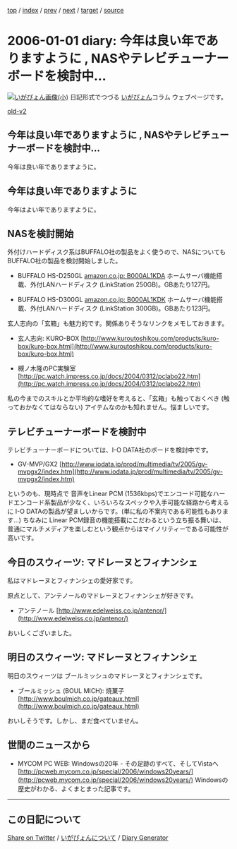 [top](https://igapyon.github.io/diary/) 
 / [index](https://igapyon.github.io/diary/2006/index.html) 
 / [prev](https://igapyon.github.io/diary/2005/ig051231.html) 
 / [next](https://igapyon.github.io/diary/2006/ig060104.html) 
 / [target](https://igapyon.github.io/diary/2006/ig060101.html) 
 / [source](https://github.com/igapyon/diary/blob/gh-pages/2006/ig060101.html.src.md) 

2006-01-01 diary: 今年は良い年でありますように , NASやテレビチューナーボードを検討中…
=====================================================================================================
[![いがぴょん画像(小)](https://igapyon.github.io/diary/images/iga200306s.jpg "いがぴょん")](https://igapyon.github.io/diary/memo/memoigapyon.html) 日記形式でつづる [いがぴょん](https://igapyon.github.io/diary/memo/memoigapyon.html)コラム ウェブページです。

[old-v2](ig060101-orig.html)

## 今年は良い年でありますように , NASやテレビチューナーボードを検討中…

今年は良い年でありますように。


## 今年は良い年でありますように

今年はよい年でありますように。

## NASを検討開始

外付けハードディスク系はBUFFALO社の製品をよく使うので、NASについても BUFFALO社の製品を検討開始しました。

* BUFFALO HS-D250GL
  [amazon.co.jp: B000AL1KDA](http://www.amazon.co.jp/exec/obidos/ASIN/B000AL1KDA/igapyondiary-22)
  ホームサーバ機能搭載、外付LANハードディスク (LinkStation 250GB)。GBあたり127円。
  
* BUFFALO HS-D300GL
  [amazon.co.jp: B000AL1KDK](http://www.amazon.co.jp/exec/obidos/ASIN/B000AL1KDK/igapyondiary-22)
  ホームサーバ機能搭載、外付LANハードディスク (LinkStation 300GB)。GBあたり123円。

玄人志向の「玄箱」も魅力的です。関係ありそうなリンクをメモしておきます。

* 玄人志向: KURO-BOX
  [http://www.kuroutoshikou.com/products/kuro-box/kuro-box.html](http://www.kuroutoshikou.com/products/kuro-box/kuro-box.html)
  
* 槻ノ木隆のPC実験室
  [http://pc.watch.impress.co.jp/docs/2004/0312/pclabo22.htm](http://pc.watch.impress.co.jp/docs/2004/0312/pclabo22.htm)

私の今までのスキルとか平均的な嗜好を考えると、「玄箱」も触っておくべき (触っておかなくてはならない) アイテムなのかも知れません。悩ましいです。

## テレビチューナーボードを検討中

テレビチューナーボードについては、I-O DATA社のボードを検討中です。

* GV-MVP/GX2
  [http://www.iodata.jp/prod/multimedia/tv/2005/gv-mvpgx2/index.htm](http://www.iodata.jp/prod/multimedia/tv/2005/gv-mvpgx2/index.htm)

というのも、現時点で 音声をLinear PCM (1536kbps)でエンコード可能なハードエンコード系製品が少なく、いろいろなスペックや入手可能な経路から考えるに
I-O DATAの製品が望ましいからです。(単に私の不案内である可能性もあります…) ちなみに Linear PCM録音の機能搭載にこだわるという立ち振る舞いは、普通にマルチメディアを楽しむという観点からはマイノリティーである可能性が高いです。

## 今日のスウィーツ: マドレーヌとフィナンシェ

私はマドレーヌとフィナンシェの愛好家です。

原点として、アンテノールのマドレーヌとフィナンシェが好きです。

* アンテノール
  [http://www.edelweiss.co.jp/antenor/](http://www.edelweiss.co.jp/antenor/)

おいしくございました。

## 明日のスウィーツ: マドレーヌとフィナンシェ

明日のスウィーツは ブールミッシュのマドレーヌとフィナンシェです。

* ブールミッシュ (BOUL MICH): 焼菓子
  [http://www.boulmich.co.jp/gateaux.html](http://www.boulmich.co.jp/gateaux.html)

おいしそうです。しかし、まだ食べていません。

## 世間のニュースから

* MYCOM PC WEB: Windowsの20年 - その足跡のすべて、そしてVistaへ
  [http://pcweb.mycom.co.jp/special/2006/windows20years/](http://pcweb.mycom.co.jp/special/2006/windows20years/)
  Windowsの歴史がわかる、よくまとまった記事です。

----------------------------------------------------------------------------------------------------

## この日記について

[Share on Twitter](https://twitter.com/intent/tweet?hashtags=igapyon%2Cdiary%2C%E3%81%84%E3%81%8C%E3%81%B4%E3%82%87%E3%82%93&text=%E4%BB%8A%E5%B9%B4%E3%81%AF%E8%89%AF%E3%81%84%E5%B9%B4%E3%81%A7%E3%81%82%E3%82%8A%E3%81%BE%E3%81%99%E3%82%88%E3%81%86%E3%81%AB+%2C+NAS%E3%82%84%E3%83%86%E3%83%AC%E3%83%93%E3%83%81%E3%83%A5%E3%83%BC%E3%83%8A%E3%83%BC%E3%83%9C%E3%83%BC%E3%83%89%E3%82%92%E6%A4%9C%E8%A8%8E%E4%B8%AD%E2%80%A6&url=https%3A%2F%2Figapyon.github.io%2Fdiary%2F2006%2Fig060101.html) / [いがぴょんについて](https://igapyon.github.io/diary/memo/memoigapyon.html) / [Diary Generator](https://github.com/igapyon/igapyonv3)
